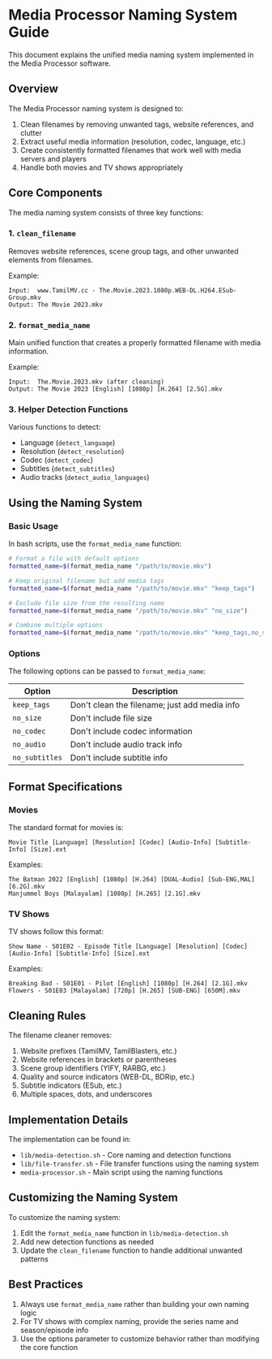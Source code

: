 # Media Processor Naming System Guide

This document explains the unified media naming system implemented in the Media Processor software.

## Overview

The Media Processor naming system is designed to:
1. Clean filenames by removing unwanted tags, website references, and clutter
2. Extract useful media information (resolution, codec, language, etc.)
3. Create consistently formatted filenames that work well with media servers and players
4. Handle both movies and TV shows appropriately

## Core Components

The media naming system consists of three key functions:

### 1. `clean_filename` 
Removes website references, scene group tags, and other unwanted elements from filenames.

Example:
```
Input:  www.TamilMV.cc - The.Movie.2023.1080p.WEB-DL.H264.ESub-Group.mkv
Output: The Movie 2023.mkv
```

### 2. `format_media_name`
Main unified function that creates a properly formatted filename with media information.

Example:
```
Input:  The.Movie.2023.mkv (after cleaning)
Output: The Movie 2023 [English] [1080p] [H.264] [2.5G].mkv
```

### 3. Helper Detection Functions
Various functions to detect:
- Language (`detect_language`)
- Resolution (`detect_resolution`)
- Codec (`detect_codec`)
- Subtitles (`detect_subtitles`)
- Audio tracks (`detect_audio_languages`)

## Using the Naming System

### Basic Usage

In bash scripts, use the `format_media_name` function:

```bash
# Format a file with default options
formatted_name=$(format_media_name "/path/to/movie.mkv")

# Keep original filename but add media tags
formatted_name=$(format_media_name "/path/to/movie.mkv" "keep_tags")

# Exclude file size from the resulting name
formatted_name=$(format_media_name "/path/to/movie.mkv" "no_size")

# Combine multiple options
formatted_name=$(format_media_name "/path/to/movie.mkv" "keep_tags,no_size,no_codec")
```

### Options

The following options can be passed to `format_media_name`:

| Option | Description |
|--------|-------------|
| `keep_tags` | Don't clean the filename; just add media info |
| `no_size` | Don't include file size |
| `no_codec` | Don't include codec information |
| `no_audio` | Don't include audio track info |
| `no_subtitles` | Don't include subtitle info |

## Format Specifications

### Movies

The standard format for movies is:
```
Movie Title [Language] [Resolution] [Codec] [Audio-Info] [Subtitle-Info] [Size].ext
```

Examples:
```
The Batman 2022 [English] [1080p] [H.264] [DUAL-Audio] [Sub-ENG,MAL] [6.2G].mkv
Manjummel Boys [Malayalam] [1080p] [H.265] [2.1G].mkv
```

### TV Shows

TV shows follow this format:
```
Show Name - S01E02 - Episode Title [Language] [Resolution] [Codec] [Audio-Info] [Subtitle-Info] [Size].ext
```

Examples:
```
Breaking Bad - S01E01 - Pilot [English] [1080p] [H.264] [2.1G].mkv
Flowers - S01E03 [Malayalam] [720p] [H.265] [SUB-ENG] [650M].mkv
```

## Cleaning Rules

The filename cleaner removes:

1. Website prefixes (TamilMV, TamilBlasters, etc.)
2. Website references in brackets or parentheses
3. Scene group identifiers (YIFY, RARBG, etc.)
4. Quality and source indicators (WEB-DL, BDRip, etc.)
5. Subtitle indicators (ESub, etc.)
6. Multiple spaces, dots, and underscores

## Implementation Details

The implementation can be found in:
- `lib/media-detection.sh` - Core naming and detection functions
- `lib/file-transfer.sh` - File transfer functions using the naming system
- `media-processor.sh` - Main script using the naming functions

## Customizing the Naming System

To customize the naming system:

1. Edit the `format_media_name` function in `lib/media-detection.sh`
2. Add new detection functions as needed
3. Update the `clean_filename` function to handle additional unwanted patterns

## Best Practices

1. Always use `format_media_name` rather than building your own naming logic
2. For TV shows with complex naming, provide the series name and season/episode info
3. Use the options parameter to customize behavior rather than modifying the core function 